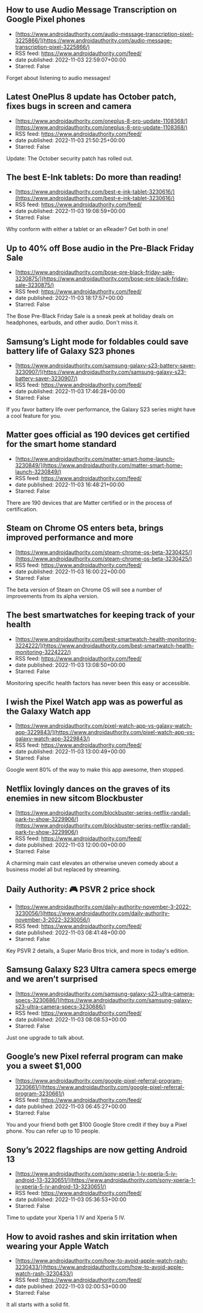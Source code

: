 ## How to use Audio Message Transcription on Google Pixel phones
 - [https://www.androidauthority.com/audio-message-transcription-pixel-3225866/](https://www.androidauthority.com/audio-message-transcription-pixel-3225866/)
 - RSS feed: https://www.androidauthority.com/feed/
 - date published: 2022-11-03 22:59:07+00:00
 - Starred: False

Forget about listening to audio messages!

## Latest OnePlus 8 update has October patch, fixes bugs in screen and camera
 - [https://www.androidauthority.com/oneplus-8-pro-update-1108368/](https://www.androidauthority.com/oneplus-8-pro-update-1108368/)
 - RSS feed: https://www.androidauthority.com/feed/
 - date published: 2022-11-03 21:50:25+00:00
 - Starred: False

Update: The October security patch has rolled out.

## The best E-Ink tablets: Do more than reading!
 - [https://www.androidauthority.com/best-e-ink-tablet-3230616/](https://www.androidauthority.com/best-e-ink-tablet-3230616/)
 - RSS feed: https://www.androidauthority.com/feed/
 - date published: 2022-11-03 19:08:59+00:00
 - Starred: False

Why conform with either a tablet or an eReader? Get both in one!

## Up to 40% off Bose audio in the Pre-Black Friday Sale
 - [https://www.androidauthority.com/bose-pre-black-friday-sale-3230875/](https://www.androidauthority.com/bose-pre-black-friday-sale-3230875/)
 - RSS feed: https://www.androidauthority.com/feed/
 - date published: 2022-11-03 18:17:57+00:00
 - Starred: False

The Bose Pre-Black Friday Sale is a sneak peek at holiday deals on headphones, earbuds, and other audio. Don't miss it.

## Samsung’s Light mode for foldables could save battery life of Galaxy S23 phones
 - [https://www.androidauthority.com/samsung-galaxy-s23-battery-saver-3230907/](https://www.androidauthority.com/samsung-galaxy-s23-battery-saver-3230907/)
 - RSS feed: https://www.androidauthority.com/feed/
 - date published: 2022-11-03 17:46:28+00:00
 - Starred: False

If you favor battery life over performance, the Galaxy S23 series might have a cool feature for you.

## Matter goes official as 190 devices get certified for the smart home standard
 - [https://www.androidauthority.com/matter-smart-home-launch-3230849/](https://www.androidauthority.com/matter-smart-home-launch-3230849/)
 - RSS feed: https://www.androidauthority.com/feed/
 - date published: 2022-11-03 16:48:21+00:00
 - Starred: False

There are 190 devices that are Matter certified or in the process of certification.

## Steam on Chrome OS enters beta, brings improved performance and more
 - [https://www.androidauthority.com/steam-chrome-os-beta-3230425/](https://www.androidauthority.com/steam-chrome-os-beta-3230425/)
 - RSS feed: https://www.androidauthority.com/feed/
 - date published: 2022-11-03 16:00:22+00:00
 - Starred: False

The beta version of Steam on Chrome OS will see a number of improvements from its alpha version.

## The best smartwatches for keeping track of your health
 - [https://www.androidauthority.com/best-smartwatch-health-monitoring-3224222/](https://www.androidauthority.com/best-smartwatch-health-monitoring-3224222/)
 - RSS feed: https://www.androidauthority.com/feed/
 - date published: 2022-11-03 13:08:50+00:00
 - Starred: False

Monitoring specific health factors has never been this easy or accessible.

## I wish the Pixel Watch app was as powerful as the Galaxy Watch app
 - [https://www.androidauthority.com/pixel-watch-app-vs-galaxy-watch-app-3229843/](https://www.androidauthority.com/pixel-watch-app-vs-galaxy-watch-app-3229843/)
 - RSS feed: https://www.androidauthority.com/feed/
 - date published: 2022-11-03 13:00:49+00:00
 - Starred: False

Google went 80% of the way to make this app awesome, then stopped.

## Netflix lovingly dances on the graves of its enemies in new sitcom Blockbuster
 - [https://www.androidauthority.com/blockbuster-series-netflix-randall-park-tv-show-3229906/](https://www.androidauthority.com/blockbuster-series-netflix-randall-park-tv-show-3229906/)
 - RSS feed: https://www.androidauthority.com/feed/
 - date published: 2022-11-03 12:00:00+00:00
 - Starred: False

A charming main cast elevates an otherwise uneven comedy about a business model all but replaced by streaming.

## Daily Authority: 🎮 PSVR 2 price shock
 - [https://www.androidauthority.com/daily-authority-november-3-2022-3230056/](https://www.androidauthority.com/daily-authority-november-3-2022-3230056/)
 - RSS feed: https://www.androidauthority.com/feed/
 - date published: 2022-11-03 08:41:48+00:00
 - Starred: False

Key PSVR 2 details, a Super Mario Bros trick, and more in today's edition.

## Samsung Galaxy S23 Ultra camera specs emerge and we aren’t surprised
 - [https://www.androidauthority.com/samsung-galaxy-s23-ultra-camera-specs-3230686/](https://www.androidauthority.com/samsung-galaxy-s23-ultra-camera-specs-3230686/)
 - RSS feed: https://www.androidauthority.com/feed/
 - date published: 2022-11-03 08:08:53+00:00
 - Starred: False

Just one upgrade to talk about.

## Google’s new Pixel referral program can make you a sweet $1,000
 - [https://www.androidauthority.com/google-pixel-referral-program-3230661/](https://www.androidauthority.com/google-pixel-referral-program-3230661/)
 - RSS feed: https://www.androidauthority.com/feed/
 - date published: 2022-11-03 06:45:27+00:00
 - Starred: False

You and your friend both get $100 Google Store credit if they buy a Pixel phone. You can refer up to 10 people.

## Sony’s 2022 flagships are now getting Android 13
 - [https://www.androidauthority.com/sony-xperia-1-iv-xperia-5-iv-android-13-3230651/](https://www.androidauthority.com/sony-xperia-1-iv-xperia-5-iv-android-13-3230651/)
 - RSS feed: https://www.androidauthority.com/feed/
 - date published: 2022-11-03 05:36:53+00:00
 - Starred: False

Time to update your Xperia 1 IV and Xperia 5 IV.

## How to avoid rashes and skin irritation when wearing your Apple Watch
 - [https://www.androidauthority.com/how-to-avoid-apple-watch-rash-3230433/](https://www.androidauthority.com/how-to-avoid-apple-watch-rash-3230433/)
 - RSS feed: https://www.androidauthority.com/feed/
 - date published: 2022-11-03 02:00:53+00:00
 - Starred: False

It all starts with a solid fit.
